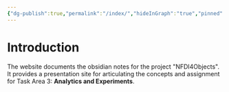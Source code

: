 ```yaml
---
{"dg-publish":true,"permalink":"/index/","hideInGraph":"true","pinned":"true","tags":["gardenEntry"],"dgShowLocalGraph":"false","noteIcon":"❤️"}
---
```


# Introduction
The website documents the obsidian notes for the project "NFDI4Objects". It provides a presentation site for articulating the concepts and
assignment for Task Area 3: **Analytics and Experiments**. 

